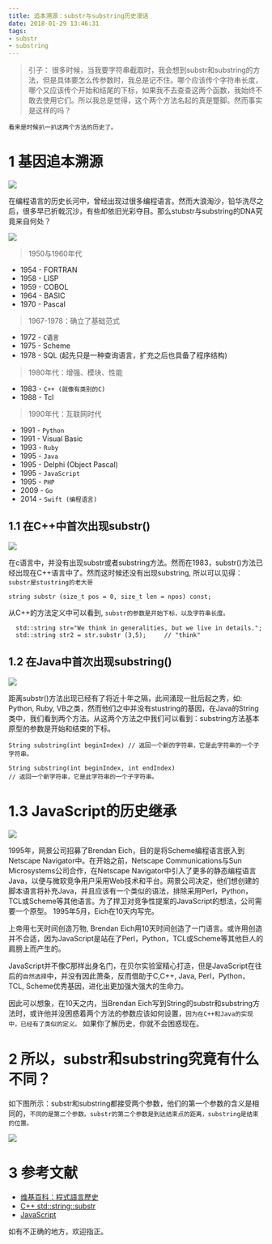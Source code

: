 ```yaml
---
title: 追本溯源：substr与substring历史漫话
date: 2018-01-29 13:46:31
tags:
- substr
- substring
---
```


> 引子： 很多时候，当我要字符串截取时，我会想到substr和substring的方法，但是具体要怎么传参数时，我总是记不住。哪个应该传个字符串长度，哪个又应该传个开始和结尾的下标，如果我不去查查这两个函数，我始终不敢去使用它们。所以我总是觉得，这个两个方法名起的真是蹩脚。然而事实是这样的吗？

`看来是时候扒一扒这两个方法的历史了。`

# 1 基因追本溯源
![](http://p3alsaatj.bkt.clouddn.com/20180129134826_f2U0eJ_Screenshot.jpeg)

在编程语言的历史长河中，曾经出现过很多编程语言。然而大浪淘沙，铅华洗尽之后，很多早已折戟沉沙，有些却依旧光彩夺目。那么stubstr与substring的DNA究竟来自何处？

![](http://p3alsaatj.bkt.clouddn.com/20180129134917_jJiHDy_Screenshot.jpeg)

> 1950与1960年代

- 1954 - FORTRAN
- 1958 - LISP
- 1959 - COBOL
- 1964 - BASIC
- 1970 - Pascal

> 1967-1978：确立了基础范式

- 1972 - `C语言`
- 1975 - Scheme
- 1978 - SQL (起先只是一种查询语言，扩充之后也具备了程序结构)

> 1980年代：增强、模块、性能

- 1983 - `C++ (就像有类别的C)`
- 1988 - Tcl

> 1990年代：互联网时代

- 1991 - `Python`
- 1991 - Visual Basic
- 1993 - `Ruby`
- 1995 - `Java`
- 1995 - Delphi (Object Pascal)
- 1995 - `JavaScript`
- 1995 - `PHP`
- 2009 - `Go`
- 2014 - `Swift (编程语言)`

## 1.1 在C++中首次出现substr()

![](http://p3alsaatj.bkt.clouddn.com/20180129135004_rX3T5Y_Screenshot.jpeg)


在c语言中，并没有出现substr或者substring方法。然而在1983，substr()方法已经出现在C++语言中了。然而这时候还没有出现substring, 所以可以见得：`substr是stustring的老大哥`

```
string substr (size_t pos = 0, size_t len = npos) const;
```

从C++的方法定义中可以看到, `substr的参数是开始下标，以及字符串长度。`

```
  std::string str="We think in generalities, but we live in details.";
  std::string str2 = str.substr (3,5);     // "think"
```

## 1.2 在Java中首次出现substring()
![](http://p3alsaatj.bkt.clouddn.com/20180129135035_mmgoda_Screenshot.jpeg)


距离substr()方法出现已经有了将近十年之隔，此间涌现一批后起之秀，如: Python, Ruby, VB之类，然而他们之中并没有stustring的基因，在Java的String类中，我们看到两个方法。从这两个方法之中我们可以看到：substring方法基本原型的参数是开始和结束的下标。

```
String substring(int beginIndex) // 返回一个新的字符串，它是此字符串的一个子字符串。

String substring(int beginIndex, int endIndex)
// 返回一个新字符串，它是此字符串的一个子字符串。
```

# 1.3 JavaScript的历史继承
![](http://www.jstips.co/assets/images/jstips-animation.gif)


>  
1995年，网景公司招募了Brendan Eich，目的是将Scheme编程语言嵌入到Netscape Navigator中。在开始之前，Netscape Communications与Sun Microsystems公司合作，在Netscape Navigator中引入了更多的静态编程语言Java，以便与微软竞争用户采用Web技术和平台。网景公司决定，他们想创建的脚本语言将补充Java，并且应该有一个类似的语法，排除采用Perl，Python，TCL或Scheme等其他语言。为了捍卫对竞争性提案的JavaScript的想法，公司需要一个原型。 1995年5月，Eich在10天内写完。

上帝用七天时间创造万物, Brendan Eich用10天时间创造了一门语言。或许用创造并不合适，因为JavaScript是站在了Perl，Python，TCL或Scheme等其他巨人的肩膀上而产生的。

JavaScript并不像C那样出身名门，在贝尔实验室精心打造，但是JavaScript在往后的`自然选择`中，并没有因此萧条，反而借助于C,C++, Java, Perl，Python，TCL, Scheme优秀基因，进化出更加强大强大的生命力。

因此可以想象，在10天之内，当Brendan Eich写到String的substr和substring方法时，或许他并没困惑着两个方法的参数应该如何设置，`因为在C++和Java的实现中，已经有了类似的定义。` 如果你了解历史，你就不会困惑现在。

# 2 所以，substr和substring究竟有什么不同？

如下图所示：substr和substring都接受两个参数，他们的第一个参数的含义是相同的，`不同的是第二个参数。substr的第二个参数是到达结束点的距离，substring是结束的位置。`

![](http://p3alsaatj.bkt.clouddn.com/20180129135055_OMkyzS_Screenshot.jpeg)


# 3 参考文献
- [维基百科：程式語言歷史](https://zh.wikipedia.org/wiki/%E7%A8%8B%E5%BC%8F%E8%AA%9E%E8%A8%80%E6%AD%B7%E5%8F%B2)
- [C++ std::string::substr](http://www.cplusplus.com/reference/string/string/substr/)
- [JavaScript](https://en.wikipedia.org/wiki/JavaScript)

如有不正确的地方，欢迎指正。





